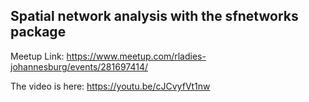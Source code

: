 ## Spatial network analysis with the sfnetworks package

Meetup Link: https://www.meetup.com/rladies-johannesburg/events/281697414/

The video is here: https://youtu.be/cJCvyfVt1nw

